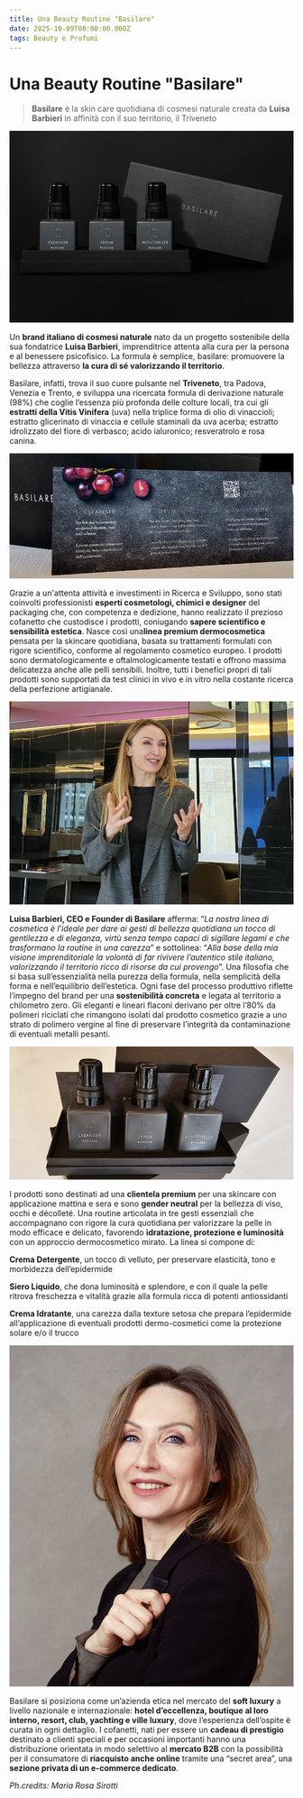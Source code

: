 ```yaml
---
title: Una Beauty Routine "Basilare"
date: 2025-10-09T00:00:00.000Z
tags: Beauty e Profumi
---
```


# Una Beauty Routine "Basilare"

> **Basilare** è la skin care quotidiana di cosmesi naturale creata da **Luisa Barbieri** in affinità con il suo territorio, il Triveneto
 
![](banner.jpg)

Un **brand italiano di cosmesi naturale** nato da un progetto sostenibile della sua fondatrice **Luisa Barbieri**, imprenditrice attenta alla cura per la persona e al benessere psicofisico. La formula è semplice, basilare: promuovere la bellezza attraverso **la cura di sé valorizzando il territorio**.  

Basilare, infatti,  trova il suo cuore pulsante nel **Triveneto**, tra Padova, Venezia e Trento, e sviluppa una ricercata formula di derivazione naturale (98%) che coglie l’essenza più profonda delle colture locali, tra cui gli **estratti della Vitis Vinifera** (uva) nella triplice forma di olio di vinaccioli; estratto glicerinato di vinaccia e cellule staminali da uva acerba; estratto idrolizzato del fiore di verbasco; acido ialuronico; resveratrolo e rosa canina.

![](1.jpg)

Grazie a un'attenta attività e investimenti in Ricerca e Sviluppo, sono stati coinvolti professionisti **esperti cosmetologi, chimici e designer** del packaging che, con competenza e dedizione, hanno realizzato il prezioso cofanetto che custodisce i prodotti, coniugando **sapere scientifico e sensibilità estetica**. Nasce così una**linea premium dermocosmetica** pensata per la skincare quotidiana, basata su trattamenti formulati con rigore scientifico, conforme al regolamento cosmetico europeo. I prodotti sono dermatologicamente e oftalmologicamente testati e offrono massima delicatezza anche alle pelli sensibili. Inoltre, tutti i benefici propri di tali prodotti sono supportati da test clinici in vivo e in vitro nella costante ricerca della perfezione artigianale. 

![](3.jpg)

**Luisa Barbieri, CEO e Founder di Basilare** afferma: “_La nostra linea di cosmetica è l’ideale per dare ai gesti di bellezza quotidiana un tocco di gentilezza e di eleganza, virtù senza tempo capaci di sigillare legami e che trasformano la routine in una carezza_” e sottolinea: “_Alla base della mia visione imprenditoriale la volontà di far rivivere l’autentico stile italiano, valorizzando il territorio ricco di risorse da cui provengo_”. Una filosofia che si basa sull’essenzialità nella purezza della formula, nella semplicità della forma e nell’equilibrio dell’estetica. 
Ogni fase del processo produttivo riflette l’impegno del brand per una **sostenibilità concreta** e legata al territorio a chilometro zero. Gli eleganti e lineari flaconi derivano per oltre l’80% da polimeri riciclati che rimangono isolati dal prodotto cosmetico grazie a uno strato di polimero vergine al fine di preservare l’integrità da contaminazione di eventuali metalli pesanti.

![](4.jpg)

I prodotti sono destinati ad una **clientela premium** per una skincare con applicazione mattina e sera e sono **gender neutral** per la bellezza di viso, occhi e décolleté. Una routine articolata in tre gesti essenziali che accompagnano con rigore la cura quotidiana per valorizzare la pelle in modo efficace e delicato, favorendo **idratazione, protezione e luminosità** con un approccio dermocosmetico mirato. La linea si compone di:


**Crema Detergente**, un tocco di velluto, per preservare elasticità, tono e morbidezza dell’epidermide


**Siero Liquido**, che dona luminosità e splendore, e con il quale la pelle ritrova freschezza e vitalità grazie alla formula ricca di potenti antiossidanti


**Crema Idratante**, una carezza dalla texture setosa che prepara l’epidermide all’applicazione di eventuali prodotti dermo-cosmetici come la protezione solare e/o il trucco

![](5.jpg)

Basilare si posiziona come un’azienda etica nel mercato del **soft luxury** a livello nazionale e internazionale: **hotel d’eccellenza, boutique al loro interno, resort, club, yachting e ville luxury**, dove l’esperienza dell’ospite è curata in ogni dettaglio.
I cofanetti, nati per essere un **cadeau di prestigio** destinato a clienti speciali e per occasioni importanti hanno una distribuzione orientata in modo selettivo al **mercato B2B** con la possibilità per il consumatore di **riacquisto anche online** tramite una “secret area”, una **sezione privata di un e-commerce dedicato**. 

_Ph.credits: Maria Rosa Sirotti_



